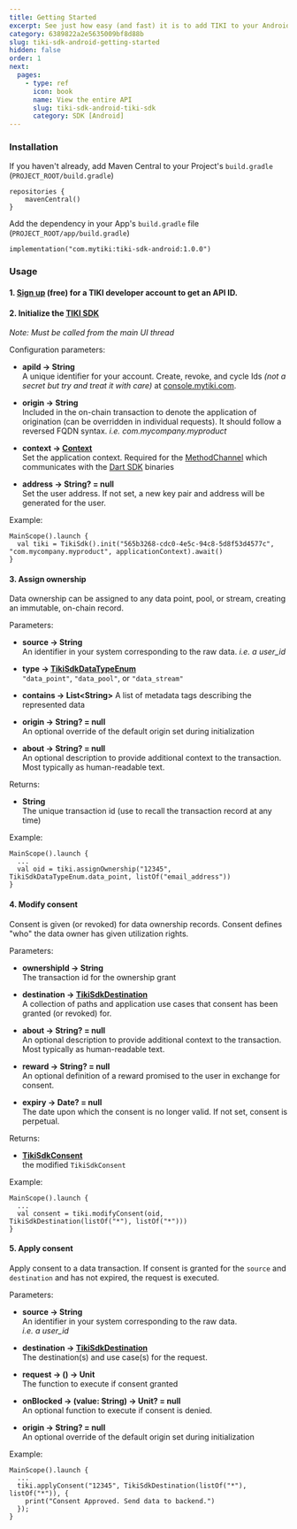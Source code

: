 ```yaml
---
title: Getting Started
excerpt: See just how easy (and fast) it is to add TIKI to your Android app —drop in a data exchange to increase user opt-ins and lower risk.
category: 6389822a2e5635009bf8d88b
slug: tiki-sdk-android-getting-started
hidden: false
order: 1
next:
  pages:
    - type: ref
      icon: book
      name: View the entire API
      slug: tiki-sdk-android-tiki-sdk
      category: SDK [Android]
---
```


### Installation

If you haven't already, add Maven Central to your Project's `build.gradle` (`PROJECT_ROOT/build.gradle`) 

``` 
repositories {
    mavenCentral()
}
```

Add the dependency in your App's `build.gradle` file (`PROJECT_ROOT/app/build.gradle`)
```
implementation("com.mytiki:tiki-sdk-android:1.0.0")
```

### Usage

#### 1. [Sign up](https://console.mytiki.com) (free) for a TIKI developer account to get an API ID.

#### 2. Initialize the [TIKI SDK](tiki-sdk-android-tiki-sdk)

_Note: Must be called from the main UI thread_

Configuration parameters:

- **apiId &#8594; String**   
  A unique identifier for your account. Create, revoke, and cycle Ids _(not a secret but try and treat it with care)_ at [console.mytiki.com](https://console.mytiki.com).


- **origin &#8594; String**  
  Included in the on-chain transaction to denote the application of origination (can be overridden in individual requests). It should follow a reversed FQDN syntax. _i.e. com.mycompany.myproduct_

  
- **context &#8594; [Context](https://developer.android.com/reference/android/content/Context)**   
  Set the application context. Required for the [MethodChannel](https://api.flutter.dev/flutter/services/MethodChannel-class.html) which communicates with the [Dart SDK](https://github.com/tiki/tiki-sdk-dart) binaries


- **address &#8594; String? = null**  
  Set the user address. If not set, a new key pair and address will be generated for the user.


Example:

```
MainScope().launch { 
  val tiki = TikiSdk().init("565b3268-cdc0-4e5c-94c8-5d8f53d4577c", "com.mycompany.myproduct", applicationContext).await()
}
```

#### 3. Assign ownership
Data ownership can be assigned to any data point, pool, or stream, creating an immutable, on-chain record.

Parameters:
- **source &#8594; String**  
  An identifier in your system corresponding to the raw data. _i.e. a user_id_


- **type &#8594; [TikiSdkDataTypeEnum](tiki-sdk-android-tiki-sdk-data-type-enum)**  
  `"data_point"`, `"data_pool"`, or `"data_stream"`

  
- **contains &#8594; List&lt;String>**
  A list of metadata tags describing the represented data


- **origin &#8594; String? = null**  
  An optional override of the default origin set during initialization


- **about &#8594; String? = null**  
  An optional description to provide additional context to the transaction. Most typically as human-readable text.

Returns:

- **String**  
  The unique transaction id (use to recall the transaction record at any time)


Example:

```
MainScope().launch { 
  ...
  val oid = tiki.assignOwnership("12345", TikiSdkDataTypeEnum.data_point, listOf("email_address"))
}
```

#### 4. Modify consent
Consent is given (or revoked) for data ownership records. Consent defines "who" the data owner has given utilization rights.

Parameters:
- **ownershipId &#8594; String**  
  The transaction id for the ownership grant


- **destination &#8594; [TikiSdkDestination](tiki-sdk-android-tiki-sdk-destination)**  
  A collection of paths and application use cases that consent has been granted (or revoked) for.


- **about &#8594; String? = null**  
  An optional description to provide additional context to the transaction. Most typically as human-readable text.


- **reward &#8594; String? = null**  
  An optional definition of a reward promised to the user in exchange for consent.


- **expiry &#8594; Date? = null**  
  The date upon which the consent is no longer valid. If not set, consent is perpetual.

Returns:

- **[TikiSdkConsent](tiki-sdk-android-tiki-sdk-consent)**  
  the modified `TikiSdkConsent`

Example:
```
MainScope().launch { 
  ...
  val consent = tiki.modifyConsent(oid, TikiSdkDestination(listOf("*"), listOf("*")))
}
```

#### 5. Apply consent
Apply consent to a data transaction. If consent is granted for the `source` and `destination` and has not expired, the request is executed.

Parameters:
- **source &#8594; String**  
  An identifier in your system corresponding to the raw data.  
  _i.e. a user_id_


- **destination &#8594; [TikiSdkDestination](tiki-sdk-android-tiki-sdk-destination)**  
  The destination(s) and use case(s) for the request.


- **request &#8594; () &#8594; Unit**  
  The function to execute if consent granted


- **onBlocked &#8594; (value: String) &#8594; Unit? = null**  
  An optional function to execute if consent is denied.


- **origin &#8594; String? = null**  
  An optional override of the default origin set during initialization


Example:
```
MainScope().launch { 
  ...
  tiki.applyConsent("12345", TikiSdkDestination(listOf("*"), listOf("*")), { 
    print("Consent Approved. Send data to backend.")
  });
}
```